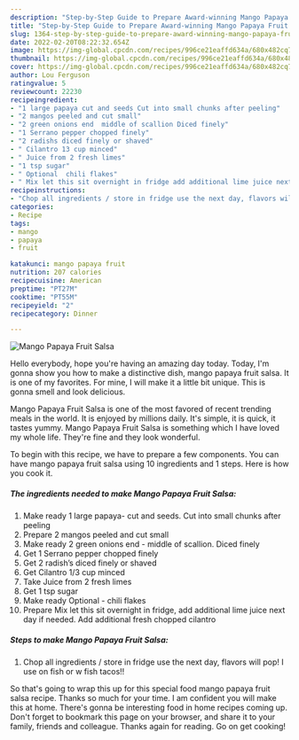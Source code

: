 ```yaml
---
description: "Step-by-Step Guide to Prepare Award-winning Mango Papaya Fruit Salsa"
title: "Step-by-Step Guide to Prepare Award-winning Mango Papaya Fruit Salsa"
slug: 1364-step-by-step-guide-to-prepare-award-winning-mango-papaya-fruit-salsa
date: 2022-02-20T08:22:32.654Z
image: https://img-global.cpcdn.com/recipes/996ce21eaffd634a/680x482cq70/mango-papaya-fruit-salsa-recipe-main-photo.jpg
thumbnail: https://img-global.cpcdn.com/recipes/996ce21eaffd634a/680x482cq70/mango-papaya-fruit-salsa-recipe-main-photo.jpg
cover: https://img-global.cpcdn.com/recipes/996ce21eaffd634a/680x482cq70/mango-papaya-fruit-salsa-recipe-main-photo.jpg
author: Lou Ferguson
ratingvalue: 5
reviewcount: 22230
recipeingredient:
- "1 large papaya cut and seeds Cut into small chunks after peeling"
- "2 mangos peeled and cut small"
- "2 green onions end  middle of scallion Diced finely"
- "1 Serrano pepper chopped finely"
- "2 radishs diced finely or shaved"
- " Cilantro 13 cup minced"
- " Juice from 2 fresh limes"
- "1 tsp sugar"
- " Optional  chili flakes"
- " Mix let this sit overnight in fridge add additional lime juice next day if needed Add additional fresh chopped cilantro"
recipeinstructions:
- "Chop all ingredients / store in fridge use the next day, flavors will pop! I use on fish or w fish tacos!!"
categories:
- Recipe
tags:
- mango
- papaya
- fruit

katakunci: mango papaya fruit 
nutrition: 207 calories
recipecuisine: American
preptime: "PT27M"
cooktime: "PT55M"
recipeyield: "2"
recipecategory: Dinner

---
```



![Mango Papaya Fruit Salsa](https://img-global.cpcdn.com/recipes/996ce21eaffd634a/680x482cq70/mango-papaya-fruit-salsa-recipe-main-photo.jpg)

Hello everybody, hope you're having an amazing day today. Today, I'm gonna show you how to make a distinctive dish, mango papaya fruit salsa. It is one of my favorites. For mine, I will make it a little bit unique. This is gonna smell and look delicious.

Mango Papaya Fruit Salsa is one of the most favored of recent trending meals in the world. It is enjoyed by millions daily. It's simple, it is quick, it tastes yummy. Mango Papaya Fruit Salsa is something which I have loved my whole life. They're fine and they look wonderful.




To begin with this recipe, we have to prepare a few components. You can have mango papaya fruit salsa using 10 ingredients and 1 steps. Here is how you cook it.

<!--inarticleads1-->

##### The ingredients needed to make Mango Papaya Fruit Salsa:

1. Make ready 1 large papaya- cut and seeds. Cut into small chunks after peeling
1. Prepare 2 mangos peeled and cut small
1. Make ready 2 green onions end - middle of scallion. Diced finely
1. Get 1 Serrano pepper chopped finely
1. Get 2 radish’s diced finely or shaved
1. Get  Cilantro 1/3 cup minced
1. Take  Juice from 2 fresh limes
1. Get 1 tsp sugar
1. Make ready  Optional - chili flakes
1. Prepare  Mix let this sit overnight in fridge, add additional lime juice next day if needed. Add additional fresh chopped cilantro




<!--inarticleads2-->

##### Steps to make Mango Papaya Fruit Salsa:

1. Chop all ingredients / store in fridge use the next day, flavors will pop! I use on fish or w fish tacos!!




So that's going to wrap this up for this special food mango papaya fruit salsa recipe. Thanks so much for your time. I am confident you will make this at home. There's gonna be interesting food in home recipes coming up. Don't forget to bookmark this page on your browser, and share it to your family, friends and colleague. Thanks again for reading. Go on get cooking!
